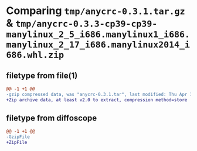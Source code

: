 # Comparing `tmp/anycrc-0.3.1.tar.gz` & `tmp/anycrc-0.3.3-cp39-cp39-manylinux_2_5_i686.manylinux1_i686.manylinux_2_17_i686.manylinux2014_i686.whl.zip`

## filetype from file(1)

```diff
@@ -1 +1 @@
-gzip compressed data, was "anycrc-0.3.1.tar", last modified: Thu Apr 18 14:38:08 2024, max compression
+Zip archive data, at least v2.0 to extract, compression method=store
```

## filetype from diffoscope

```diff
@@ -1 +1 @@
-GzipFile
+ZipFile
```

